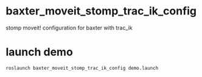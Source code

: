 # baxter_moveit_stomp_trac_ik_config
stomp moveit! configuration for baxter with trac_ik

# launch demo
```roslaunch baxter_moveit_stomp_trac_ik_config demo.launch```
